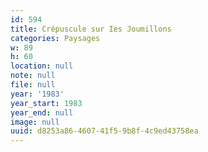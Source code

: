 ```yaml
---
id: 594
title: Crépuscule sur Ies Joumillons
categories: Paysages
w: 89
h: 60
location: null
note: null
file: null
year: '1983'
year_start: 1983
year_end: null
image: null
uuid: d8253a86-4607-41f5-9b8f-4c9ed43758ea
---
```


